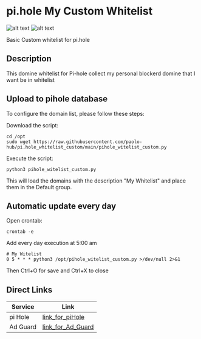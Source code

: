 # pi.hole My Custom Whitelist
![alt text](https://badgen.net/badge/platform/pi.hole/blue?) ![alt text](https://badgen.net/badge/content/whitelist/green?)

Basic Custom whitelist for pi.hole

## Description
This domine whitelist for Pi-hole collect my personal blockerd domine that I want be in whitelist

## Upload to pihole database

To configure the domain list, please follow these steps:

Download the script:
``` 
cd /opt
sudo wget https://raw.githubusercontent.com/paolo-hub/pi.hole_whitelist_custom/main/pihole_witelist_custom.py
``` 

Execute the script:
``` 
python3 pihole_witelist_custom.py
``` 

This will load the domains with the description "My Whitelist" and place them in the Default group.

## Automatic update every day

Open crontab:
```
crontab -e
```

Add every day execution at 5:00 am
```
# My Witelist
0 5 * * * python3 /opt/pihole_witelist_custom.py >/dev/null 2>&1
```
Then Ctrl+O for save and Ctrl+X to close

## Direct Links
|    Service        |   Link       |
| ----------------- | ------------ |
|    pi Hole        |   [link_for_piHole](https://raw.githubusercontent.com/paolo-hub/pi.hole_whitelist_custom/Whitelist_Custom.txt)     |
|    Ad Guard       |   [link_for_Ad_Guard](https://raw.githubusercontent.com/paolo-hub/pi.hole_whitelist_custom/main/adguard_whitelist_custom.txt)     |

